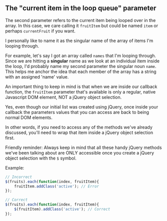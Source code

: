 ## The "current item in the loop queue" parameter
The second parameter refers to the current item being looped over in the array. In this case, we care calling it `fruitItem` but could be named `item` or perhaps `currentFruit` if you want.

I personally like to name it as the singular name of the array of items I'm looping through.

For example, let's say I got an array called `names` that I'm looping through. Since we are hitting a **singular** name as we look at an individual item inside the loop, I'd probably name my second parameter the singular noun `name`. This helps me anchor the idea that each member of the array has a string with an assigned 'name' value.

An important thing to keep in mind is that when we are inside our callback function, the `fruitItem` parameter that's available is only a regular, native Javascript DOM element, NOT a jQuery object selection.

Yes, even though our initial list was created using jQuery, once inside your callback the parameters values that you can access are back to being normal DOM elements.

In other words, if you need to access any of the methods we've already discussed, you'll need to wrap that item inside a jQuery object selection first.

Friendly reminder: Always keep in mind that all these handy jQuery methods we've been talking about are ONLY accessible once you create a jQuery object selection with the `$` symbol.

Example:
~~~js
// Incorrect
$(fruits).each(function(index, fruitItem){
	fruitItem.addClass('active'); // Error
});
~~~

~~~js
// Correct
$(fruits).each(function(index, fruitItem){
	$(fruitItem).addClass('active'); // Correct
});
~~~
